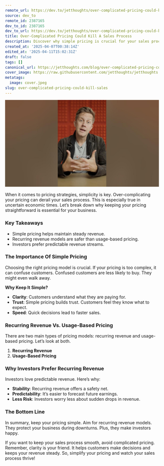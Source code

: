 ```yaml
---
remote_url: https://dev.to/jetthoughts/over-complicated-pricing-could-kill-a-sales-process-3gcj
source: dev_to
remote_id: 2387165
dev_to_id: 2387165
dev_to_url: https://dev.to/jetthoughts/over-complicated-pricing-could-kill-a-sales-process-3gcj
title: Over-Complicated Pricing Could Kill A Sales Process
description: Discover why simple pricing is crucial for your sales process. Learn the benefits of recurring revenue over usage-based pricing and how it can protect your business.
created_at: '2025-04-07T00:38:14Z'
edited_at: '2025-04-11T15:02:31Z'
draft: false
tags: []
canonical_url: https://jetthoughts.com/blog/over-complicated-pricing-could-kill-sales/
cover_image: https://raw.githubusercontent.com/jetthoughts/jetthoughts.github.io/master/content/blog/over-complicated-pricing-could-kill-sales/cover.jpeg
metatags:
  image: cover.jpeg
slug: over-complicated-pricing-could-kill-sales
---
```

[![Over-Complicated Pricing Could Kill A Sales Process](file_0.jpg)](https://www.youtube.com/watch?v=ijXgeZ7p9SA)

When it comes to pricing strategies, simplicity is key. Over-complicating your pricing can derail your sales process. This is especially true in uncertain economic times. Let’s break down why keeping your pricing straightforward is essential for your business.

### Key Takeaways

*   Simple pricing helps maintain steady revenue.
*   Recurring revenue models are safer than usage-based pricing.
*   Investors prefer predictable revenue streams.

### The Importance Of Simple Pricing

Choosing the right pricing model is crucial. If your pricing is too complex, it can confuse customers. Confused customers are less likely to buy. They might even walk away.

**Why Keep It Simple?**

*   **Clarity**: Customers understand what they are paying for.
*   **Trust**: Simple pricing builds trust. Customers feel they know what to expect.
*   **Speed**: Quick decisions lead to faster sales.

### Recurring Revenue Vs. Usage-Based Pricing

There are two main types of pricing models: recurring revenue and usage-based pricing. Let’s look at both.

1.  **Recurring Revenue**
2.  **Usage-Based Pricing**

### Why Investors Prefer Recurring Revenue

Investors love predictable revenue. Here’s why:

*   **Stability**: Recurring revenue offers a safety net.
*   **Predictability**: It’s easier to forecast future earnings.
*   **Less Risk**: Investors worry less about sudden drops in revenue.

### The Bottom Line

In summary, keep your pricing simple. Aim for recurring revenue models. They protect your business during downturns. Plus, they make investors happy.

If you want to keep your sales process smooth, avoid complicated pricing. Remember, clarity is your friend. It helps customers make decisions and keeps your revenue steady. So, simplify your pricing and watch your sales process thrive!